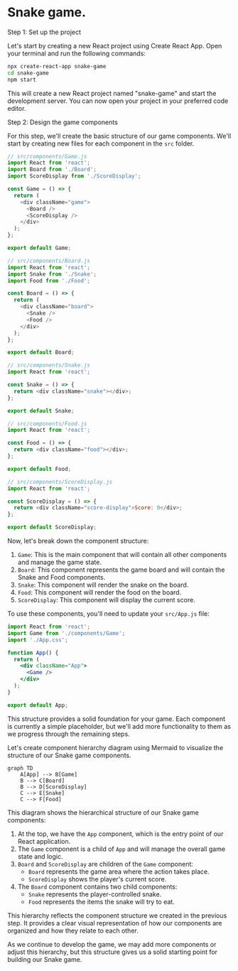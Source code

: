 # Snake game.

Step 1: Set up the project

Let's start by creating a new React project using Create React App. Open your terminal and run the following commands:

```bash
npx create-react-app snake-game
cd snake-game
npm start
```

This will create a new React project named "snake-game" and start the development server. You can now open your project in your preferred code editor.

Step 2: Design the game components

For this step, we'll create the basic structure of our game components. We'll start by creating new files for each component in the `src` folder.



```javascript
// src/components/Game.js
import React from 'react';
import Board from './Board';
import ScoreDisplay from './ScoreDisplay';

const Game = () => {
  return (
    <div className="game">
      <Board />
      <ScoreDisplay />
    </div>
  );
};

export default Game;

// src/components/Board.js
import React from 'react';
import Snake from './Snake';
import Food from './Food';

const Board = () => {
  return (
    <div className="board">
      <Snake />
      <Food />
    </div>
  );
};

export default Board;

// src/components/Snake.js
import React from 'react';

const Snake = () => {
  return <div className="snake"></div>;
};

export default Snake;

// src/components/Food.js
import React from 'react';

const Food = () => {
  return <div className="food"></div>;
};

export default Food;

// src/components/ScoreDisplay.js
import React from 'react';

const ScoreDisplay = () => {
  return <div className="score-display">Score: 0</div>;
};

export default ScoreDisplay;

```

Now, let's break down the component structure:

1. `Game`: This is the main component that will contain all other components and manage the game state.
2. `Board`: This component represents the game board and will contain the Snake and Food components.
3. `Snake`: This component will render the snake on the board.
4. `Food`: This component will render the food on the board.
5. `ScoreDisplay`: This component will display the current score.

To use these components, you'll need to update your `src/App.js` file:

```jsx
import React from 'react';
import Game from './components/Game';
import './App.css';

function App() {
  return (
    <div className="App">
      <Game />
    </div>
  );
}

export default App;
```

This structure provides a solid foundation for your game. Each component is currently a simple placeholder, but we'll add more functionality to them as we progress through the remaining steps.

Let's create component hierarchy diagram using Mermaid to visualize the structure of our Snake game components.

```mermaid
graph TD
    A[App] --> B[Game]
    B --> C[Board]
    B --> D[ScoreDisplay]
    C --> E[Snake]
    C --> F[Food]

```

This diagram shows the hierarchical structure of our Snake game components:

1. At the top, we have the `App` component, which is the entry point of our React application.
2. The `Game` component is a child of `App` and will manage the overall game state and logic.
3. `Board` and `ScoreDisplay` are children of the `Game` component:
   - `Board` represents the game area where the action takes place.
   - `ScoreDisplay` shows the player's current score.
4. The `Board` component contains two child components:
   - `Snake` represents the player-controlled snake.
   - `Food` represents the items the snake will try to eat.

This hierarchy reflects the component structure we created in the previous step. It provides a clear visual representation of how our components are organized and how they relate to each other.

As we continue to develop the game, we may add more components or adjust this hierarchy, but this structure gives us a solid starting point for building our Snake game.
